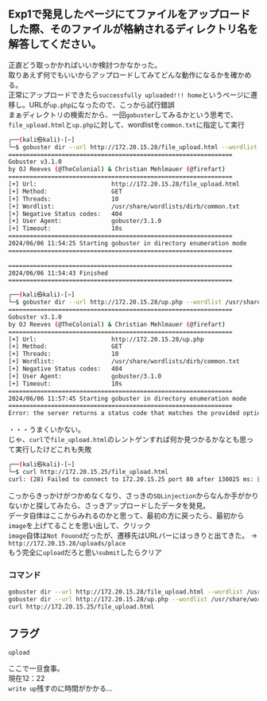 ## Exp1で発見したページにてファイルをアップロードした際、そのファイルが格納されるディレクトリ名を解答してください。

正直どう取っかかればいいか検討つかなかった。  
取りあえず何でもいいからアップロードしてみてどんな動作になるかを確かめる。  
正常にアップロードできたら`successfully uploaded!!! home`というページに遷移し。URLが`up.php`になったので、こっから試行錯誤  
まぁディレクトリの検索だから、一回`gobuster`してみるかという思考で、`file_upload.html`と`up.php`に対して、wordlistを`common.txt`に指定して実行  

```bash
┌──(kali㉿kali)-[~]
└─$ gobuster dir --url http://172.20.15.28/file_upload.html --wordlist /usr/share/wordlists/dirb/common.txt 
===============================================================
Gobuster v3.1.0
by OJ Reeves (@TheColonial) & Christian Mehlmauer (@firefart)
===============================================================
[+] Url:                     http://172.20.15.28/file_upload.html
[+] Method:                  GET
[+] Threads:                 10
[+] Wordlist:                /usr/share/wordlists/dirb/common.txt
[+] Negative Status codes:   404
[+] User Agent:              gobuster/3.1.0
[+] Timeout:                 10s
===============================================================
2024/06/06 11:54:25 Starting gobuster in directory enumeration mode
===============================================================
                              
===============================================================
2024/06/06 11:54:43 Finished
===============================================================

```
  
```bash
┌──(kali㉿kali)-[~]
└─$ gobuster dir --url http://172.20.15.28/up.php --wordlist /usr/share/wordlists/dirb/common.txt 
===============================================================
Gobuster v3.1.0
by OJ Reeves (@TheColonial) & Christian Mehlmauer (@firefart)
===============================================================
[+] Url:                     http://172.20.15.28/up.php
[+] Method:                  GET
[+] Threads:                 10
[+] Wordlist:                /usr/share/wordlists/dirb/common.txt
[+] Negative Status codes:   404
[+] User Agent:              gobuster/3.1.0
[+] Timeout:                 10s
===============================================================
2024/06/06 11:57:45 Starting gobuster in directory enumeration mode
===============================================================
Error: the server returns a status code that matches the provided options for non existing urls. http://172.20.15.28/up.php/2bba0c6b-e5a1-4027-9045-2291f4b10f0f => 302 (Length: 0). To continue please exclude the status code, the length or use the --wildcard switch

```
  
・・・うまくいかない。  
じゃ、`curl`で`file_upload.html`のレントゲンすれば何か見つかるかなとも思って実行したけどこれも失敗  
  
```bash
┌──(kali㉿kali)-[~]
└─$ curl http://172.20.15.25/file_upload.html
curl: (28) Failed to connect to 172.20.15.25 port 80 after 130025 ms: 接続がタイムアウトしました

```
  
こっからきっかけがつかめなくなり、さっきの`SQLinjection`からなんか手がかりないかと探してみたら、さっきアップロードしたデータを発見。  
データ自体はここからみれるのかと思って、最初の方に戻ったら、最初から`image`を上げてることを思い出して、クリック  
`image`自体は`Not Fouond`だったが、遷移先はURLバーにはっきりと出てきた。 -> `http://172.20.15.28/uploads/place`  
もう完全に`upload`だろと思い`submit`したらクリア  
  
### コマンド
```bash
gobuster dir --url http://172.20.15.28/file_upload.html --wordlist /usr/share/wordlists/dirb/common.txt
gobuster dir --url http://172.20.15.28/up.php --wordlist /usr/share/wordlists/dirb/common.txt
curl http://172.20.15.25/file_upload.html

```
  
## フラグ
`upload`  
  
  
ここで一旦食事。  
現在12：22  
`write up`残すのに時間がかかる...  
  
  
